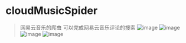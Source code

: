 # cloudMusicSpider
>网易云音乐的爬虫
>可以完成网易云音乐评论的搜索
![image](https://github.com/Jhinwins/cloudMusicSpider/blob/master/imgs/comments_index.png)
![image](https://github.com/Jhinwins/cloudMusicSpider/blob/master/imgs/index.png)
![image](https://github.com/Jhinwins/cloudMusicSpider/blob/master/imgs/search_comments.png)
![image](https://github.com/Jhinwins/cloudMusicSpider/blob/master/imgs/comments.png)
